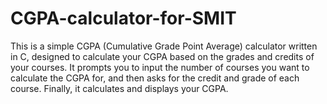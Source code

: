 # CGPA-calculator-for-SMIT

This is a simple CGPA (Cumulative Grade Point Average) calculator written in C, designed to calculate your CGPA based on the grades and credits of your courses. It prompts you to input the number of courses you want to calculate the CGPA for, and then asks for the credit and grade of each course. Finally, it calculates and displays your CGPA.
